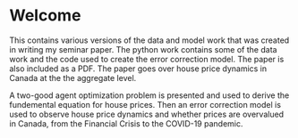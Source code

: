 # Welcome
This contains various versions of the data and model work that was created in writing my seminar paper. 
The python work contains some of the data work and the code used to create the error correction model. 
The paper is also included as a PDF. The paper goes over house price dynamics in Canada at the the aggregate level. 

A two-good agent optimization problem is presented and used to derive the fundemental equation for house prices. 
Then an error correction model is used to observe house price dynamics and whether prices are overvalued in Canada, from the 
Financial Crisis to the COVID-19 pandemic.

